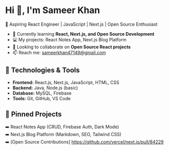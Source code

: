 # Hi 👋, I'm Sameer Khan  

🚀 Aspiring React Engineer | JavaScript | Next.js | Open Source Enthusiast  

- 🌱 Currently learning **React, Next.js, and Open Source Development**  
- 💻 My projects: React Notes App, Next.js Blog Platform  
- 🤝 Looking to collaborate on **Open Source React projects**  
- 📫 Reach me: sameerkhan47149@gmail.com  

## 🔧 Technologies & Tools
- **Frontend:** React.js, Next.js, JavaScript, HTML, CSS  
- **Backend:** Java, Node.js (basic)  
- **Database:** MySQL, Firebase  
- **Tools:** Git, GitHub, VS Code  

## 📌 Pinned Projects
➡️ React Notes App (CRUD, Firebase Auth, Dark Mode)  
➡️ Next.js Blog Platform (Markdown, SEO, Tailwind CSS)  
➡️ [Open Source Contributions]
https://github.com/vercel/next.js/pull/84229

